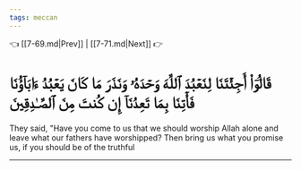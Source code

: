 ```yaml
---
tags: meccan
---
```


👈 [[7-69.md|Prev]] | [[7-71.md|Next]] 👉

# قَالُوٓاْ أَجِئۡتَنَا لِنَعۡبُدَ ٱللَّهَ وَحۡدَهُۥ وَنَذَرَ مَا كَانَ يَعۡبُدُ ءَابَآؤُنَا فَأۡتِنَا بِمَا تَعِدُنَآ إِن كُنتَ مِنَ ٱلصَّـٰدِقِينَ

They said, "Have you come to us that we should worship Allah alone and leave what our fathers have worshipped? Then bring us what you promise us, if you should be of the truthful

---

